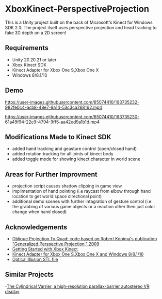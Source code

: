 
# XboxKinect-PerspectiveProjection
This is a Unity project built on the back of Microsoft's Kinect for Windows SDK 2.0. The project itself uses perspective projection and head tracking to fake 3D depth on a 2D screen!

## Requirements
- Unity 20.20.21 or later
- Xbox Kinect SDK 
- Kinect Adapter for Xbox One S,Xbox One X 
- Windows 8/8.1/10

## Demo


https://user-images.githubusercontent.com/85074410/163735232-982fe0c4-acb8-48e7-9a14-53c3ca268162.mp4  


https://user-images.githubusercontent.com/85074410/163735230-61a49f94-22e9-4794-9ff5-aa42ed9a1b1d.mp4


## Modifications Made to Kinect SDK
- added hand tracking and geasture control (open/closed hand)
- added rotation tracking for all joints of kinect body
- added toggle mode for showing kinect character in world scene

## Areas for Further Improvment
- projection script causes shadow clipping in game view
- implimentation of hand pointing (i.e raycast from elbow through hand location to get world space directional point)
- additional demo scenes with further intagration of gesture control (i.e the grabbing of various game objects or a reaction other then just color change when hand closed)

## Acknowledgements
 - [Oblique Projection To Quad: code based on Robert Kooima's publication "Generalized Perspective Projection," 2009](http://160592857366.free.fr/joe/ebooks/ShareData/Generalized%20Perspective%20Projection.pdf)
 - [Getting Started with Xbox Kinect](https://www.youtube.com/watch?v=aHGlLxh6a88&t=73s)
 - [Kinect Adapter for Xbox One S,Xbox One X and Windows 8/8.1/10](https://www.amazon.com/gp/product/B07GBGYHG9/ref=ppx_yo_dt_b_search_asin_title?ie=UTF8&psc=1)
 - [Optical Illusion STL file](https://www.thingiverse.com/thing:547580/files)

## Similar Projects
-[The Cylindrical Varrier, a high-resolution parallax-barrier autostereo VR display](https://www.researchgate.net/figure/The-Cylindrical-Varrier-a-high-resolution-parallax-barrier-autostereo-VR-display_fig1_221402769)
